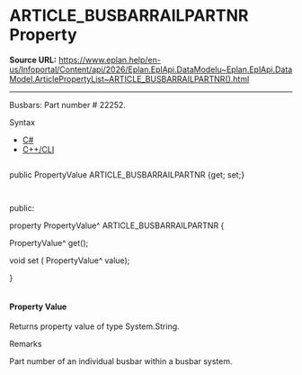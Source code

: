 # ARTICLE_BUSBARRAILPARTNR Property

**Source URL:** https://www.eplan.help/en-us/Infoportal/Content/api/2026/Eplan.EplApi.DataModelu~Eplan.EplApi.DataModel.ArticlePropertyList~ARTICLE_BUSBARRAILPARTNR().html

---

Busbars: Part number # 22252.

Syntax

- [C#](#i-syntax-CS)
- [C++/CLI](#i-syntax-CPP2005)

```
```
public PropertyValue ARTICLE_BUSBARRAILPARTNR {get; set;}
```
```

```
```
public:

property PropertyValue^ ARTICLE_BUSBARRAILPARTNR {

   PropertyValue^ get();

   void set (    PropertyValue^ value);

}
```
```

#### Property Value

Returns property value of type System.String.

Remarks

Part number of an individual busbar within a busbar system.
